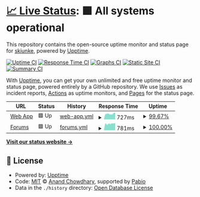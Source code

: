 # [📈 Live Status](https://status.tsv.coach): <!--live status--> **🟩 All systems operational**

This repository contains the open-source uptime monitor and status page for [skiunke](https://status.tsv.coach), powered by [Upptime](https://github.com/upptime/upptime).

[![Uptime CI](https://github.com/skiunke/tsv.coach-uptime/workflows/Uptime%20CI/badge.svg)](https://github.com/skiunke/tsv.coach-uptime/actions?query=workflow%3A%22Uptime+CI%22)
[![Response Time CI](https://github.com/skiunke/tsv.coach-uptime/workflows/Response%20Time%20CI/badge.svg)](https://github.com/skiunke/tsv.coach-uptime/actions?query=workflow%3A%22Response+Time+CI%22)
[![Graphs CI](https://github.com/skiunke/tsv.coach-uptime/workflows/Graphs%20CI/badge.svg)](https://github.com/skiunke/tsv.coach-uptime/actions?query=workflow%3A%22Graphs+CI%22)
[![Static Site CI](https://github.com/skiunke/tsv.coach-uptime/workflows/Static%20Site%20CI/badge.svg)](https://github.com/skiunke/tsv.coach-uptime/actions?query=workflow%3A%22Static+Site+CI%22)
[![Summary CI](https://github.com/skiunke/tsv.coach-uptime/workflows/Summary%20CI/badge.svg)](https://github.com/skiunke/tsv.coach-uptime/actions?query=workflow%3A%22Summary+CI%22)

With [Upptime](https://upptime.js.org), you can get your own unlimited and free uptime monitor and status page, powered entirely by a GitHub repository. We use [Issues](https://github.com/skiunke/tsv.coach-uptime/issues) as incident reports, [Actions](https://github.com/skiunke/tsv.coach-uptime/actions) as uptime monitors, and [Pages](https://status.tsv.coach) for the status page.

<!--start: status pages-->
<!-- This summary is generated by Upptime (https://github.com/upptime/upptime) -->
<!-- Do not edit this manually, your changes will be overwritten -->
<!-- prettier-ignore -->
| URL | Status | History | Response Time | Uptime |
| --- | ------ | ------- | ------------- | ------ |
| <img alt="" src="https://icons.duckduckgo.com/ip3/tsv.coach.ico" height="13"> [Web App](https://tsv.coach) | 🟩 Up | [web-app.yml](https://github.com/skiunke/tsv.coach-uptime/commits/HEAD/history/web-app.yml) | <details><summary><img alt="Response time graph" src="./graphs/web-app/response-time-week.png" height="20"> 727ms</summary><br><a href="https://status.tsv.coach/history/web-app"><img alt="Response time 661" src="https://img.shields.io/endpoint?url=https%3A%2F%2Fraw.githubusercontent.com%2Fskiunke%2Ftsv.coach-uptime%2FHEAD%2Fapi%2Fweb-app%2Fresponse-time.json"></a><br><a href="https://status.tsv.coach/history/web-app"><img alt="24-hour response time 780" src="https://img.shields.io/endpoint?url=https%3A%2F%2Fraw.githubusercontent.com%2Fskiunke%2Ftsv.coach-uptime%2FHEAD%2Fapi%2Fweb-app%2Fresponse-time-day.json"></a><br><a href="https://status.tsv.coach/history/web-app"><img alt="7-day response time 727" src="https://img.shields.io/endpoint?url=https%3A%2F%2Fraw.githubusercontent.com%2Fskiunke%2Ftsv.coach-uptime%2FHEAD%2Fapi%2Fweb-app%2Fresponse-time-week.json"></a><br><a href="https://status.tsv.coach/history/web-app"><img alt="30-day response time 661" src="https://img.shields.io/endpoint?url=https%3A%2F%2Fraw.githubusercontent.com%2Fskiunke%2Ftsv.coach-uptime%2FHEAD%2Fapi%2Fweb-app%2Fresponse-time-month.json"></a><br><a href="https://status.tsv.coach/history/web-app"><img alt="1-year response time 661" src="https://img.shields.io/endpoint?url=https%3A%2F%2Fraw.githubusercontent.com%2Fskiunke%2Ftsv.coach-uptime%2FHEAD%2Fapi%2Fweb-app%2Fresponse-time-year.json"></a></details> | <details><summary><a href="https://status.tsv.coach/history/web-app">99.67%</a></summary><a href="https://status.tsv.coach/history/web-app"><img alt="All-time uptime 99.54%" src="https://img.shields.io/endpoint?url=https%3A%2F%2Fraw.githubusercontent.com%2Fskiunke%2Ftsv.coach-uptime%2FHEAD%2Fapi%2Fweb-app%2Fuptime.json"></a><br><a href="https://status.tsv.coach/history/web-app"><img alt="24-hour uptime 99.38%" src="https://img.shields.io/endpoint?url=https%3A%2F%2Fraw.githubusercontent.com%2Fskiunke%2Ftsv.coach-uptime%2FHEAD%2Fapi%2Fweb-app%2Fuptime-day.json"></a><br><a href="https://status.tsv.coach/history/web-app"><img alt="7-day uptime 99.67%" src="https://img.shields.io/endpoint?url=https%3A%2F%2Fraw.githubusercontent.com%2Fskiunke%2Ftsv.coach-uptime%2FHEAD%2Fapi%2Fweb-app%2Fuptime-week.json"></a><br><a href="https://status.tsv.coach/history/web-app"><img alt="30-day uptime 99.54%" src="https://img.shields.io/endpoint?url=https%3A%2F%2Fraw.githubusercontent.com%2Fskiunke%2Ftsv.coach-uptime%2FHEAD%2Fapi%2Fweb-app%2Fuptime-month.json"></a><br><a href="https://status.tsv.coach/history/web-app"><img alt="1-year uptime 99.54%" src="https://img.shields.io/endpoint?url=https%3A%2F%2Fraw.githubusercontent.com%2Fskiunke%2Ftsv.coach-uptime%2FHEAD%2Fapi%2Fweb-app%2Fuptime-year.json"></a></details>
| <img alt="" src="https://icons.duckduckgo.com/ip3/forum.kiunke.dev.ico" height="13"> [Forums](https://forum.kiunke.dev) | 🟩 Up | [forums.yml](https://github.com/skiunke/tsv.coach-uptime/commits/HEAD/history/forums.yml) | <details><summary><img alt="Response time graph" src="./graphs/forums/response-time-week.png" height="20"> 781ms</summary><br><a href="https://status.tsv.coach/history/forums"><img alt="Response time 785" src="https://img.shields.io/endpoint?url=https%3A%2F%2Fraw.githubusercontent.com%2Fskiunke%2Ftsv.coach-uptime%2FHEAD%2Fapi%2Fforums%2Fresponse-time.json"></a><br><a href="https://status.tsv.coach/history/forums"><img alt="24-hour response time 869" src="https://img.shields.io/endpoint?url=https%3A%2F%2Fraw.githubusercontent.com%2Fskiunke%2Ftsv.coach-uptime%2FHEAD%2Fapi%2Fforums%2Fresponse-time-day.json"></a><br><a href="https://status.tsv.coach/history/forums"><img alt="7-day response time 781" src="https://img.shields.io/endpoint?url=https%3A%2F%2Fraw.githubusercontent.com%2Fskiunke%2Ftsv.coach-uptime%2FHEAD%2Fapi%2Fforums%2Fresponse-time-week.json"></a><br><a href="https://status.tsv.coach/history/forums"><img alt="30-day response time 785" src="https://img.shields.io/endpoint?url=https%3A%2F%2Fraw.githubusercontent.com%2Fskiunke%2Ftsv.coach-uptime%2FHEAD%2Fapi%2Fforums%2Fresponse-time-month.json"></a><br><a href="https://status.tsv.coach/history/forums"><img alt="1-year response time 785" src="https://img.shields.io/endpoint?url=https%3A%2F%2Fraw.githubusercontent.com%2Fskiunke%2Ftsv.coach-uptime%2FHEAD%2Fapi%2Fforums%2Fresponse-time-year.json"></a></details> | <details><summary><a href="https://status.tsv.coach/history/forums">100.00%</a></summary><a href="https://status.tsv.coach/history/forums"><img alt="All-time uptime 99.81%" src="https://img.shields.io/endpoint?url=https%3A%2F%2Fraw.githubusercontent.com%2Fskiunke%2Ftsv.coach-uptime%2FHEAD%2Fapi%2Fforums%2Fuptime.json"></a><br><a href="https://status.tsv.coach/history/forums"><img alt="24-hour uptime 100.00%" src="https://img.shields.io/endpoint?url=https%3A%2F%2Fraw.githubusercontent.com%2Fskiunke%2Ftsv.coach-uptime%2FHEAD%2Fapi%2Fforums%2Fuptime-day.json"></a><br><a href="https://status.tsv.coach/history/forums"><img alt="7-day uptime 100.00%" src="https://img.shields.io/endpoint?url=https%3A%2F%2Fraw.githubusercontent.com%2Fskiunke%2Ftsv.coach-uptime%2FHEAD%2Fapi%2Fforums%2Fuptime-week.json"></a><br><a href="https://status.tsv.coach/history/forums"><img alt="30-day uptime 99.81%" src="https://img.shields.io/endpoint?url=https%3A%2F%2Fraw.githubusercontent.com%2Fskiunke%2Ftsv.coach-uptime%2FHEAD%2Fapi%2Fforums%2Fuptime-month.json"></a><br><a href="https://status.tsv.coach/history/forums"><img alt="1-year uptime 99.81%" src="https://img.shields.io/endpoint?url=https%3A%2F%2Fraw.githubusercontent.com%2Fskiunke%2Ftsv.coach-uptime%2FHEAD%2Fapi%2Fforums%2Fuptime-year.json"></a></details>

<!--end: status pages-->

[**Visit our status website →**](https://status.tsv.coach)

## 📄 License

- Powered by: [Upptime](https://github.com/upptime/upptime)
- Code: [MIT](./LICENSE) © [Anand Chowdhary](https://anandchowdhary.com), supported by [Pabio](https://pabio.com)
- Data in the `./history` directory: [Open Database License](https://opendatacommons.org/licenses/odbl/1-0/)

